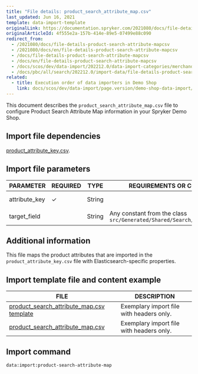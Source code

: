 ```yaml
---
title: "File details: product_search_attribute_map.csv"
last_updated: Jun 16, 2021
template: data-import-template
originalLink: https://documentation.spryker.com/2021080/docs/file-details-product-search-attribute-mapcsv
originalArticleId: 4f555e2a-157b-414e-89e5-07499e88c090
redirect_from:
  - /2021080/docs/file-details-product-search-attribute-mapcsv
  - /2021080/docs/en/file-details-product-search-attribute-mapcsv
  - /docs/file-details-product-search-attribute-mapcsv
  - /docs/en/file-details-product-search-attribute-mapcsv
  - /docs/scos/dev/data-import/202212.0/data-import-categories/merchandising-setup/product-merchandising/file-details-product-search-attribute-map.csv.html
  - /docs/pbc/all/search/202212.0/import-data/file-details-product-search-attribute-map.csv.html
related:
  - title: Execution order of data importers in Demo Shop
    link: docs/scos/dev/data-import/page.version/demo-shop-data-import/execution-order-of-data-importers-in-demo-shop.html
---
```


This document describes the `product_search_attribute_map.csv` file to configure Product Search Attribute Map information in your Spryker Demo Shop.

## Import file dependencies

[product_attribute_key.csv](/docs/scos/dev/data-import/{{page.version}}/data-import-categories/catalog-setup/products/file-details-product-attribute-key.csv.html).

## Import file parameters

| PARAMETER | REQUIRED | TYPE | REQUIREMENTS OR COMMENTS | DESCRIPTION |
| --- | --- | --- | --- | --- |
| attribute_key | &check; | String |  | Identifier of an attribute. |
| target_field |  | String | Any constant from the class `src/Generated/Shared/Search/PageIndexMap.php` | Elasticsearch property. |


## Additional information

This file maps the product attributes that are imported in the `product_attribute_key.csv` file with Elasticsearch-specific properties.

## Import template file and content example

| FILE | DESCRIPTION |
| --- | --- |
| [product_search_attribute_map.csv template](https://spryker.s3.eu-central-1.amazonaws.com/docs/Developer+Guide/Back-End/Data+Manipulation/Data+Ingestion/Data+Import/Data+Import+Categories/Merchandising+Setup/Product+Merchandising/Template+product_search_attribute_map.csv) | Exemplary import file with headers only. |
| [product_search_attribute_map.csv](https://spryker.s3.eu-central-1.amazonaws.com/docs/Developer+Guide/Back-End/Data+Manipulation/Data+Ingestion/Data+Import/Data+Import+Categories/Merchandising+Setup/Product+Merchandising/product_search_attribute_map.csv) | Exemplary import file with headers only. |


## Import command

```bash
data:import:product-search-attribute-map
```
